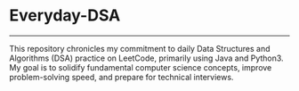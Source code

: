 # Everyday-DSA

--- 

This repository chronicles my commitment to daily Data Structures and Algorithms (DSA) practice on LeetCode, primarily using Java and Python3. My goal is to solidify fundamental computer science concepts, improve problem-solving speed, and prepare for technical interviews.
